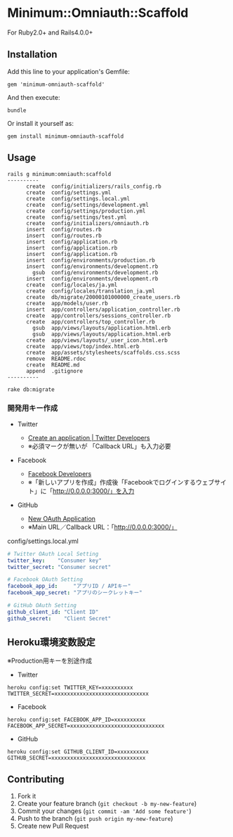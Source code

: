 # Minimum::Omniauth::Scaffold

For Ruby2.0+ and Rails4.0.0+

## Installation

Add this line to your application's Gemfile:

```
gem 'minimum-omniauth-scaffold'
```

And then execute:

```
bundle
```

Or install it yourself as:

```
gem install minimum-omniauth-scaffold
```

## Usage

```
rails g minimum:omniauth:scaffold
----------
      create  config/initializers/rails_config.rb
      create  config/settings.yml
      create  config/settings.local.yml
      create  config/settings/development.yml
      create  config/settings/production.yml
      create  config/settings/test.yml
      create  config/initializers/omniauth.rb
      insert  config/routes.rb
      insert  config/routes.rb
      insert  config/application.rb
      insert  config/application.rb
      insert  config/application.rb
      insert  config/environments/production.rb
      insert  config/environments/development.rb
        gsub  config/environments/development.rb
      insert  config/environments/development.rb
      create  config/locales/ja.yml
      create  config/locales/translation_ja.yml
      create  db/migrate/20000101000000_create_users.rb
      create  app/models/user.rb
      insert  app/controllers/application_controller.rb
      create  app/controllers/sessions_controller.rb
      create  app/controllers/top_controller.rb
        gsub  app/views/layouts/application.html.erb
        gsub  app/views/layouts/application.html.erb
      create  app/views/layouts/_user_icon.html.erb
      create  app/views/top/index.html.erb
      create  app/assets/stylesheets/scaffolds.css.scss
      remove  README.rdoc
      create  README.md
      append  .gitignore
----------
```

```
rake db:migrate
```

### 開発用キー作成

* Twitter
  * [Create an application | Twitter Developers](https://dev.twitter.com/apps/new)
  * ※必須マークが無いが 「Callback URL」も入力必要

* Facebook
  * [Facebook Developers](https://developers.facebook.com/apps)
  * ※「新しいアプリを作成」作成後「Facebookでログインするウェブサイト」に「http://0.0.0.0:3000/」を入力

* GitHub
  * [New OAuth Application](https://github.com/settings/applications/new)
  * ※Main URL／Callback URL：「http://0.0.0.0:3000/」

config/settings.local.yml

```yaml
# Twitter OAuth Local Setting
twitter_key:    "Consumer key"
twitter_secret: "Consumer secret"

# Facebook OAuth Setting
facebook_app_id:     "アプリID / APIキー"
facebook_app_secret: "アプリのシークレットキー"

# GitHub OAuth Setting
github_client_id: "Client ID"
github_secret:    "Client Secret"
```

## Heroku環境変数設定

※Production用キーを別途作成

* Twitter

```
heroku config:set TWITTER_KEY=xxxxxxxxxx TWITTER_SECRET=xxxxxxxxxxxxxxxxxxxxxxxxxxxxxx
```

* Facebook

```
heroku config:set FACEBOOK_APP_ID=xxxxxxxxxx FACEBOOK_APP_SECRET=xxxxxxxxxxxxxxxxxxxxxxxxxxxxxx
```

* GitHub

```
heroku config:set GITHUB_CLIENT_ID=xxxxxxxxxx GITHUB_SECRET=xxxxxxxxxxxxxxxxxxxxxxxxxxxxxx
```

## Contributing

1. Fork it
2. Create your feature branch (`git checkout -b my-new-feature`)
3. Commit your changes (`git commit -am 'Add some feature'`)
4. Push to the branch (`git push origin my-new-feature`)
5. Create new Pull Request
